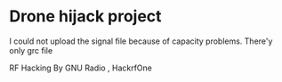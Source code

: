# Drone hijack project

I could not upload the signal file because of capacity problems.
There'y only grc file

RF Hacking
By GNU Radio , HackrfOne 
